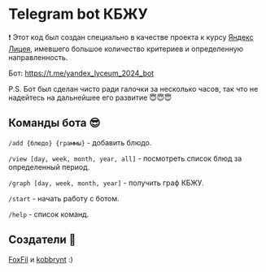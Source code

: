 # Telegram bot КБЖУ

❗ Этот код был создан специально в качестве проекта к курсу [Яндекс Лицея](https://lyceum.yandex.ru/), имевшего большое количество критериев и определенную направленность.

Бот: https://t.me/yandex_lyceum_2024_bot

P.S. Бот был сделан чисто ради галочки за несколько часов, так что не надейтесь на дальнейшее его развитие 😇😇😇

## Команды бота 😎

`/add {блюдо} {граммы}` - добавить блюдо.

`/view [day, week, month, year, all]` - посмотреть список блюд за определенный период.

`/graph [day, week, month, year]` - получить граф КБЖУ.

`/start` - начать работу с ботом.

`/help` - список команд.

## Создатели 🧡
[FoxFil](https://github.com/foxfil) и [kobbrynt](https://github.com/dan228-30) :)

